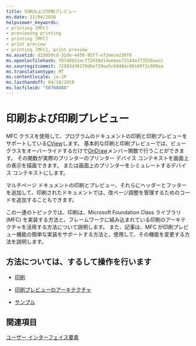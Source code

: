 ```yaml
---
title: 印刷および印刷プレビュー
ms.date: 11/04/2016
helpviewer_keywords:
- printing [MFC]
- previewing printing
- printing [MFC]
- print preview
- printing [MFC], print preview
ms.assetid: d15059cd-32de-4450-95f7-e73aece238f6
ms.openlocfilehash: 70740922ec7f2030d14eebee72144a373550aacc
ms.sourcegitcommit: 72583d30170d6ef29ea5c6848dc00169f2c909aa
ms.translationtype: MT
ms.contentlocale: ja-JP
ms.lasthandoff: 04/18/2019
ms.locfileid: "58768888"
---
```

# <a name="printing-and-print-preview"></a>印刷および印刷プレビュー

MFC クラスを使用して、プログラムのドキュメントの印刷と印刷プレビューをサポートしている[CView](../mfc/reference/cview-class.md)します。 基本的な印刷と印刷プレビューでは、ビュー クラスをオーバーライドするだけで[OnDraw](../mfc/reference/cview-class.md#ondraw)メンバー関数で行うことができます。 その関数が実際のプリンターのプリンター デバイス コンテキストを画面上の表示を描画できます。 または画面上のプリンターをシミュレートするデバイス コンテキストにします。

マルチページ ドキュメントの印刷とプレビュー、それらにヘッダーとフッターを追加して、印刷されたドキュメントでは、改ページ調整を管理するためのコードを追加することもできます。

この一連のトピックでは、印刷は、Microsoft Foundation Class ライブラリ (MFC) を実装する方法と、フレームワークに組み込まれている印刷のアーキテクチャを活用する方法について説明します。 また、記事は、MFC が印刷プレビュー機能の簡単な実装をサポートする方法と、使用して、その機能を変更する方法を説明します。

## <a name="what-do-you-want-to-know-more-about"></a>方法については、するして操作を行います

- [印刷](../mfc/printing.md)

- [印刷プレビューのアーキテクチャ](../mfc/print-preview-architecture.md)

- [サンプル](../overview/visual-cpp-samples.md)

## <a name="see-also"></a>関連項目

[ユーザー インターフェイス要素](../mfc/user-interface-elements-mfc.md)
